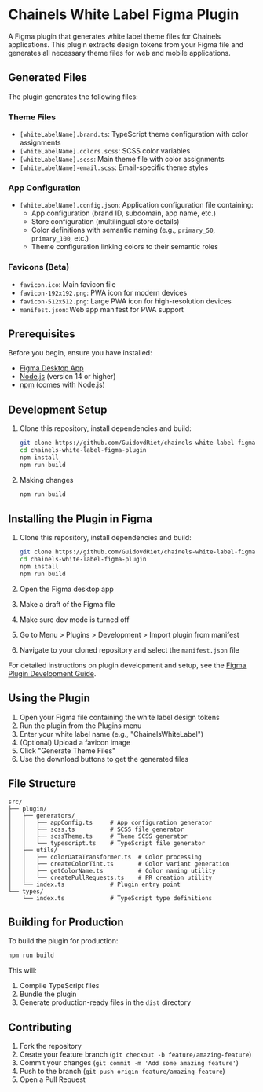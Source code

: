# Chainels White Label Figma Plugin

A Figma plugin that generates white label theme files for Chainels applications. This plugin extracts design tokens from your Figma file and generates all necessary theme files for web and mobile applications.

## Generated Files

The plugin generates the following files:

### Theme Files

- `[whiteLabelName].brand.ts`: TypeScript theme configuration with color assignments
- `[whiteLabelName].colors.scss`: SCSS color variables
- `[whiteLabelName].scss`: Main theme file with color assignments
- `[whiteLabelName]-email.scss`: Email-specific theme styles

### App Configuration

- `[whiteLabelName].config.json`: Application configuration file containing:
  - App configuration (brand ID, subdomain, app name, etc.)
  - Store configuration (multilingual store details)
  - Color definitions with semantic naming (e.g., `primary_50`, `primary_100`, etc.)
  - Theme configuration linking colors to their semantic roles

### Favicons (Beta)

- `favicon.ico`: Main favicon file
- `favicon-192x192.png`: PWA icon for modern devices
- `favicon-512x512.png`: Large PWA icon for high-resolution devices
- `manifest.json`: Web app manifest for PWA support

## Prerequisites

Before you begin, ensure you have installed:

- [Figma Desktop App](https://www.figma.com/downloads/)
- [Node.js](https://nodejs.org/) (version 14 or higher)
- [npm](https://www.npmjs.com/) (comes with Node.js)

## Development Setup

1. Clone this repository, install dependencies and build:

   ```bash
   git clone https://github.com/GuidovdRiet/chainels-white-label-figma-plugin.git
   cd chainels-white-label-figma-plugin
   npm install
   npm run build
   ```

3. Making changes

   ```bash
   npm run build
   ```

## Installing the Plugin in Figma

1. Clone this repository, install dependencies and build:

   ```bash
   git clone https://github.com/GuidovdRiet/chainels-white-label-figma-plugin.git
   cd chainels-white-label-figma-plugin
   npm install
   npm run build
   ```
2. Open the Figma desktop app
3. Make a draft of the Figma file
4. Make sure dev mode is turned off
5. Go to Menu > Plugins > Development > Import plugin from manifest
6. Navigate to your cloned repository and select the `manifest.json` file

For detailed instructions on plugin development and setup, see the [Figma Plugin Development Guide](https://www.figma.com/plugin-docs/plugin-quickstart-guide/).

## Using the Plugin

1. Open your Figma file containing the white label design tokens
2. Run the plugin from the Plugins menu
3. Enter your white label name (e.g., "ChainelsWhiteLabel")
4. (Optional) Upload a favicon image
5. Click "Generate Theme Files"
6. Use the download buttons to get the generated files

## File Structure

```
src/
├── plugin/
│   ├── generators/
│   │   ├── appConfig.ts     # App configuration generator
│   │   ├── scss.ts          # SCSS file generator
│   │   ├── scssTheme.ts     # Theme SCSS generator
│   │   └── typescript.ts    # TypeScript file generator
│   ├── utils/
│   │   ├── colorDataTransformer.ts  # Color processing
│   │   ├── createColorTint.ts       # Color variant generation
│   │   ├── getColorName.ts          # Color naming utility
│   │   └── createPullRequests.ts    # PR creation utility
│   └── index.ts             # Plugin entry point
└── types/
    └── index.ts             # TypeScript type definitions
```

## Building for Production

To build the plugin for production:

```bash
npm run build
```

This will:

1. Compile TypeScript files
2. Bundle the plugin
3. Generate production-ready files in the `dist` directory

## Contributing

1. Fork the repository
2. Create your feature branch (`git checkout -b feature/amazing-feature`)
3. Commit your changes (`git commit -m 'Add some amazing feature'`)
4. Push to the branch (`git push origin feature/amazing-feature`)
5. Open a Pull Request
